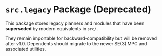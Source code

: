 # `src.legacy` Package (Deprecated)

This package stores legacy planners and modules that have been **superseded** by modern equivalents in `src/`.

They remain importable for backward-compatibility but will be removed after v1.0.
Dependents should migrate to the newer SE(3) MPC and associated utilities.
